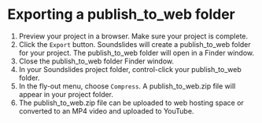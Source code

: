 # Exporting a publish\_to\_web folder

1. Preview your project in a browser. Make sure your project is complete.
2. Click the `Export` button. Soundslides will create a publish\_to\_web folder for your project. The publish\_to\_web folder will open in a Finder window. 
3. Close the publish\_to\_web folder Finder window.
4. In your Soundslides project folder, control-click your publish\_to\_web folder.
5. In the fly-out menu, choose `Compress`. A publish\_to\_web.zip file will appear in your project folder.
6. The publish\_to\_web.zip file can be uploaded to web hosting space or converted to an MP4 video and uploaded to YouTube. 

